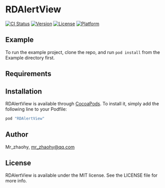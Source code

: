 # RDAlertView

[![CI Status](http://img.shields.io/travis/Mr_zhaohy/RDAlertView.svg?style=flat)](https://travis-ci.org/Mr_zhaohy/RDAlertView)
[![Version](https://img.shields.io/cocoapods/v/RDAlertView.svg?style=flat)](http://cocoapods.org/pods/RDAlertView)
[![License](https://img.shields.io/cocoapods/l/RDAlertView.svg?style=flat)](http://cocoapods.org/pods/RDAlertView)
[![Platform](https://img.shields.io/cocoapods/p/RDAlertView.svg?style=flat)](http://cocoapods.org/pods/RDAlertView)

## Example

To run the example project, clone the repo, and run `pod install` from the Example directory first.

## Requirements

## Installation

RDAlertView is available through [CocoaPods](http://cocoapods.org). To install
it, simply add the following line to your Podfile:

```ruby
pod "RDAlertView"
```

## Author

Mr_zhaohy, mr_zhaohy@qq.com

## License

RDAlertView is available under the MIT license. See the LICENSE file for more info.
